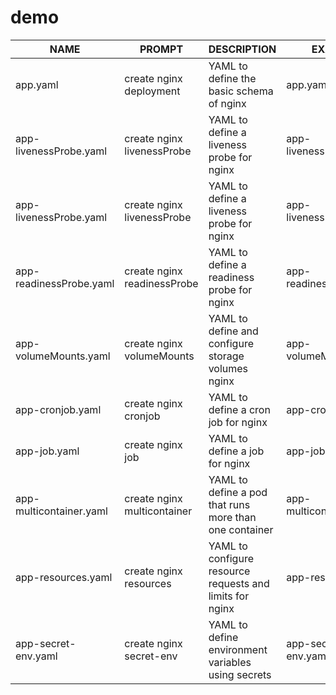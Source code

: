 # demo

| NAME | PROMPT | DESCRIPTION | EXAMPLE |
|----|----|----|----|
| app.yaml | create nginx deployment | YAML to define the basic schema of nginx | app.yaml |
| app-livenessProbe.yaml |	create nginx livenessProbe |	YAML to define a liveness probe for nginx |	app-livenessProbe.yaml |
|	app-livenessProbe.yaml |	create nginx livenessProbe |	YAML to define a liveness probe for nginx |	app-livenessProbe.yaml |
|	app-readinessProbe.yaml |	create nginx readinessProbe |	YAML to define a readiness probe for nginx |	app-readinessProbe.yaml |
|	app-volumeMounts.yaml |	create nginx volumeMounts |	YAML to define and configure storage volumes nginx |	app-volumeMounts.yaml |
|	app-cronjob.yaml |	create nginx cronjob |	YAML to define a cron job for nginx |	app-cronjob.yaml |
|	app-job.yaml |	create nginx job |	YAML to define a job for nginx |	app-job.yaml |
|	app-multicontainer.yaml |	create nginx multicontainer |	YAML to define a pod that runs more than one container |	app-multicontainer.yaml |
|	app-resources.yaml |	create nginx resources |	YAML to configure resource requests and limits for nginx |	app-resources.yaml |
|	app-secret-env.yaml |	create nginx secret-env |	YAML to define environment variables using secrets |	app-secret-env.yaml |
